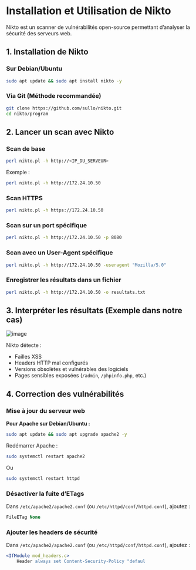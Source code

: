 # Installation et Utilisation de Nikto

Nikto est un scanner de vulnérabilités open-source permettant d’analyser la sécurité des serveurs web.

## 1. Installation de Nikto

### **Sur Debian/Ubuntu**
```bash
sudo apt update && sudo apt install nikto -y
```

### **Via Git (Méthode recommandée)**
```bash
git clone https://github.com/sullo/nikto.git
cd nikto/program
```

## 2. Lancer un scan avec Nikto

### **Scan de base**
```bash
perl nikto.pl -h http://<IP_DU_SERVEUR>
```
Exemple :
```bash
perl nikto.pl -h http://172.24.10.50
```

### **Scan HTTPS**
```bash
perl nikto.pl -h https://172.24.10.50
```

### **Scan sur un port spécifique**
```bash
perl nikto.pl -h http://172.24.10.50 -p 8080
```

### **Scan avec un User-Agent spécifique**
```bash
perl nikto.pl -h http://172.24.10.50 -useragent "Mozilla/5.0"
```

### **Enregistrer les résultats dans un fichier**
```bash
perl nikto.pl -h http://172.24.10.50 -o resultats.txt
```

## 3. Interpréter les résultats (Exemple dans notre cas)

![image](https://github.com/user-attachments/assets/59755b9b-82af-410b-9c64-4e8db0d64f9e)

Nikto détecte :
- Failles XSS
- Headers HTTP mal configurés
- Versions obsolètes et vulnérables des logiciels
- Pages sensibles exposées (`/admin`, `/phpinfo.php`, etc.)

## 4. Correction des vulnérabilités

### **Mise à jour du serveur web**
**Pour Apache sur Debian/Ubuntu :**
```bash
sudo apt update && sudo apt upgrade apache2 -y
```

Redémarrer Apache :
```bash
sudo systemctl restart apache2
```
Ou
```bash
sudo systemctl restart httpd
```

### **Désactiver la fuite d’ETags**
Dans `/etc/apache2/apache2.conf` (ou `/etc/httpd/conf/httpd.conf`), ajoutez :
```apache
FileETag None
```

### **Ajouter les headers de sécurité**
Dans `/etc/apache2/apache2.conf` (ou `/etc/httpd/conf/httpd.conf`), ajoutez :
```apache
<IfModule mod_headers.c>
    Header always set Content-Security-Policy "defaul
